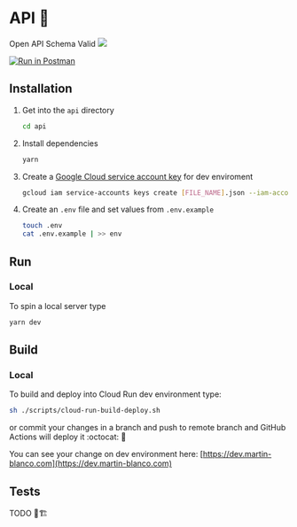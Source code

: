 # API 📡

Open API Schema Valid
![](http://validator.swagger.io/validator?url=https://raw.githubusercontent.com/pataruco/martin-blanco/master/api/src/open-api/open-api-schema.json)

[![Run in Postman](https://run.pstmn.io/button.svg)](https://app.getpostman.com/run-collection/8f4d16a4b130529776a8)

## Installation

1. Get into the `api` directory

   ```sh
   cd api
   ```

2. Install dependencies

   ```sh
   yarn
   ```

3. Create a [Google Cloud service account key](https://cloud.google.com/docs/authentication/getting-started#creating_a_service_account) for dev enviroment

   ```sh
   gcloud iam service-accounts keys create [FILE_NAME].json --iam-account [NAME]@[martin-blanco-api-dev.iam.gserviceaccount.com
   ```

4. Create an `.env` file and set values from `.env.example`

   ```sh
   touch .env
   cat .env.example | >> env
   ```

## Run

### Local

To spin a local server type

```sh
yarn dev
```

## Build

### Local

To build and deploy into Cloud Run dev environment type:

```sh
sh ./scripts/cloud-run-build-deploy.sh
```

or commit your changes in a branch and push to remote branch and GitHub Actions will deploy it :octocat: :rocket:

You can see your change on dev environment here: [https://dev.martin-blanco.com](https://dev.martin-blanco.com)

## Tests

TODO 🧪🏗
